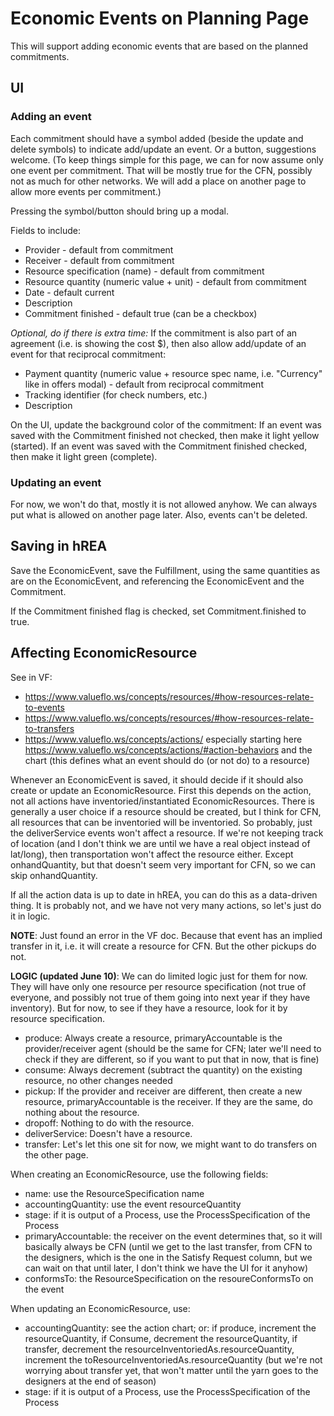# Economic Events on Planning Page

This will support adding economic events that are based on the planned commitments.

## UI

### Adding an event

Each commitment should have a symbol added (beside the update and delete symbols) to indicate add/update an event.  Or a button, suggestions welcome.  (To keep things simple for this page, we can for now assume only one event per commitment.  That will be mostly true for the CFN, possibly not as much for other networks.  We will add a place on another page to allow more events per commitment.)

Pressing the symbol/button should bring up a modal.

Fields to include:

* Provider - default from commitment
* Receiver - default from commitment
* Resource specification (name) - default from commitment
* Resource quantity (numeric value + unit) - default from commitment
* Date - default current
* Description
* Commitment finished - default true (can be a checkbox)

*Optional, do if there is extra time:* If the commitment is also part of an agreement (i.e. is showing the cost $), then also allow add/update of an event for that reciprocal commitment:

* Payment quantity (numeric value + resource spec name, i.e. "Currency" like in offers modal) - default from reciprocal commitment
* Tracking identifier (for check numbers, etc.)
* Description

On the UI, update the background color of the commitment:  If an event was saved with the Commitment finished not checked, then make it light yellow (started).  If an event was saved with the Commitment finished checked, then make it light green (complete).

### Updating an event

For now, we won't do that, mostly it is not allowed anyhow.  We can always put what is allowed on another page later.  Also, events can't be deleted.

## Saving in hREA

Save the EconomicEvent, save the Fulfillment, using the same quantities as are on the EconomicEvent, and referencing the EconomicEvent and the Commitment.

If the Commitment finished flag is checked, set Commitment.finished to true.

## Affecting EconomicResource

See in VF:

* https://www.valueflo.ws/concepts/resources/#how-resources-relate-to-events
* https://www.valueflo.ws/concepts/resources/#how-resources-relate-to-transfers
* https://www.valueflo.ws/concepts/actions/ especially starting here https://www.valueflo.ws/concepts/actions/#action-behaviors and the chart (this defines what an event should do (or not do) to a resource)

Whenever an EconomicEvent is saved, it should decide if it should also create or update an EconomicResource.  First this depends on the action, not all actions have inventoried/instantiated EconomicResources.  There is generally a user choice if a resource should be created, but I think for CFN, all resources that can be inventoried will be inventoried. So probably, just the deliverService events won't affect a resource.  If we're not keeping track of location (and I don't think we are until we have a real object instead of lat/long), then transportation won't affect the resource either.  Except onhandQuantity, but that doesn't seem very important for CFN, so we can skip onhandQuantity.

If all the action data is up to date in hREA, you can do this as a data-driven thing.  It is probably not, and we have not very many actions, so let's just do it in logic.  

**NOTE**: Just found an error in the VF doc.  Because that event has an implied transfer in it, i.e. it will create a resource for CFN. But the other pickups do not. 

**LOGIC (updated June 10)**:  We can do limited logic just for them for now. They will have only one resource per resource specification (not true of everyone, and possibly not true of them going into next year if they have inventory).  But for now, to see if they have a resource, look for it by resource specification.

* produce: Always create a resource, primaryAccountable is the provider/receiver agent (should be the same for CFN; later we'll need to check if they are different, so if you want to put that in now, that is fine)
* consume: Always decrement (subtract the quantity) on the existing resource, no other changes needed
* pickup: If the provider and receiver are different, then create a new resource, primaryAccountable is the receiver.  If they are the same, do nothing about the resource.
* dropoff: Nothing to do with the resource.
* deliverService:  Doesn't have a resource.
* transfer: Let's let this one sit for now, we might want to do transfers on the other page.

When creating an EconomicResource, use the following fields:

* name: use the ResourceSpecification name
* accountingQuantity: use the event resourceQuantity
* stage: if it is output of a Process, use the ProcessSpecification of the Process
* primaryAccountable: the receiver on the event determines that, so it will basically always be CFN (until we get to the last transfer, from CFN to the designers, which is the one in the Satisfy Request column, but we can wait on that until later, I don't think we have the UI for it anyhow)
* conformsTo: the ResourceSpecification on the resoureConformsTo on the event

When updating an EconomicResource, use:

* accountingQuantity: see the action chart; or: if produce, increment the resourceQuantity, if Consume, decrement the resourceQuantity, if transfer, decrement the resourceInventoriedAs.resourceQuantity, increment the toResourceInventoriedAs.resourceQuantity (but we're not worrying about transfer yet, that won't matter until the yarn goes to the designers at the end of season)
* stage: if it is output of a Process, use the ProcessSpecification of the Process
